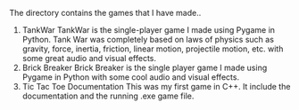The directory contains the games that I have made..
1) TankWar
TankWar is the single-player game I made using Pygame in Python. Tank War was completely based on laws of physics such as gravity, force, inertia, friction, linear motion, projectile motion, etc. with some great audio and visual effects.
2) Brick Breaker
Brick Breaker is the single player game I made using Pygame in Python with some cool audio and visual effects.
3) Tic Tac Toe Documentation
This was my first game in C++. It include the documentation and the running .exe game file.
